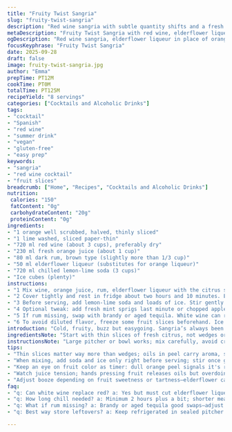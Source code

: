 ```yaml
---
title: "Fruity Twist Sangria"
slug: "fruity-twist-sangria"
description: "Red wine sangria with subtle quantity shifts and a fresh twist from elderflower liqueur replacing orange liqueur. Citrus sliced thin for aroma release, soda lemon-lime as a fizzy finish. Chill for flavor meld but watch color changes in fruit to avoid bitterness. Quick to assemble, needs balance between sweetness and acidity. Ideal for casual gatherings. Vegan, gluten-free, no nuts dairy eggs. Backup: white wine or brandy works fine if no rum on hand. Freeze fruit slices and use frozen soda to keep cold without dilution. Stir gently not to lose fizz at serving. Fruity aroma hits swiftly after chilling. Sticky sweet, bubbles lift it."
metaDescription: "Fruity Twist Sangria with red wine, elderflower liqueur swap, fresh citrus aroma, soda fizz finish. Chill flavors meld while watching fruit color shifts."
ogDescription: "Red wine sangria, elderflower liqueur in place of orange, lemon-lime soda fizz, thin citrus slices for aroma. Chill, stir gently, watch fruit color."
focusKeyphrase: "Fruity Twist Sangria"
date: 2025-09-28
draft: false
image: fruity-twist-sangria.jpg
author: "Emma"
prepTime: PT12M
cookTime: PT0M
totalTime: PT125M
recipeYield: "8 servings"
categories: ["Cocktails and Alcoholic Drinks"]
tags:
- "cocktail"
- "Spanish"
- "red wine"
- "summer drink"
- "vegan"
- "gluten-free"
- "easy prep"
keywords:
- "sangria"
- "red wine cocktail"
- "fruit slices"
breadcrumb: ["Home", "Recipes", "Cocktails and Alcoholic Drinks"]
nutrition: 
 calories: "150"
 fatContent: "0g"
 carbohydrateContent: "20g"
 proteinContent: "0g"
ingredients:
- "1 orange well scrubbed, halved, thinly sliced"
- "1 lime washed, sliced paper-thin"
- "720 ml red wine (about 3 cups), preferably dry"
- "230 ml fresh orange juice (about 1 cup)"
- "80 ml dark rum, brown type (slightly more than 1/3 cup)"
- "50 ml elderflower liqueur (substitutes for orange liqueur)"
- "720 ml chilled lemon-lime soda (3 cups)"
- "Ice cubes (plenty)"
instructions:
- "1 Mix wine, orange juice, rum, elderflower liqueur with the citrus slices in a large pitcher. Hands in for squeezing fruit slightly to release oils; don't bruise too much or juice will turn bitter."
- "2 Cover tightly and rest in fridge about two hours and 10 minutes. Enough so flavors mingle but fruit stays vibrant and fresh to the eye. Coloration signals readiness—orange peel turning dull means leave less time next attempt."
- "3 Before serving, add lemon-lime soda and loads of ice. Stir gently just once to blend without killing the sparkle. Serve immediately or soda goes flat fast."
- "4 Optional tweak: add fresh mint sprigs last minute or chopped apple for crunch and complexity."
- "5 If rum missing, swap with brandy or aged tequila. White wine can replace red, but reduce elderflower by half or sweetness jumps."
- "6 To avoid diluted flavor, freeze some fruit slices beforehand. Ice can water down fast, so frozen fruit helps keep it cold but stronger."
introduction: "Cold, fruity, buzz but easygoing. Sangria’s always been a mistake-maker for me — too sweet or flat, fruit sinking like dead weight. Learned time in fridge changes everything. Citrus oils pop if you slice thin enough without soggy bits. Rhum helps warmth carry through despite chill. Soda brings that fizz I need or else heavy. This version swaps orange liqueur for elderflower. Light, floral, almost herbal note lifts the depth. Music’s playing, glasses clink. The scent of lime and orange oils sharp. Watch the clock, but mostly watch the colors — fruit darkens, juice dulls when flavor fades. Trust those signs more than rules. Some batches, a splash more rum pushes it from good to edgy. A dash less soda lets it finish smooth. Never skip the ice; warm sangria is just sad wine. First sip always says what I miss or need next time."
ingredientsNote: "Start with thin slices of fresh citrus, not wedges or chunks. Oils in peel are crucial—slice across to maximize aroma without bitterness. Orange juice needs to be fresh or it throws off balance. Dark rum is my go-to but brandy or tequila also kick it differently if you’re adventurous. Replaced orange liqueur with elderflower for a floral twist, but Grand Marnier or triple sec works if you’re stuck. Soda lemon-lime provides fizz and brightness but use chilled to keep drink sharp longer. Glaçons or ice cubes essential: they “slow cook” the punch and keep soda bubbly. Fruit can be frozen ahead and added last minute for texture. Small swaps, like different citrus fruits or adding berries, change this wildly fast once you get base down. Keep sugar in mind—it comes mainly from juice and liqueur, so adjust if your citrus is extra sweet or tart. Skip nuts, dairy, eggs; vegan friendly always."
instructionsNote: "Large pitcher or bowl works; mix carefully, avoid crushing fruit too hard to prevent bitterness and juice overload. Using your hands to press slices lightly releases essential oils but don’t mash. Large surface area helps flavor disperse faster. Chill 2 hours plus 10-15 minutes; any less and flavors feel disjointed, longer and peel gets bitter-looking and stronger but can overpower. Before serving, soda and ice go in last to keep fizz; stir once, slowly, no shaking. Taste before serving—might need slight adjustments to sweetness or booze punch depending on your fruit. Keep an eye on color changes and texture of fruit. Mint or chopped apple or other fresh herbs add intrigue if you want a twist but don’t overpower classic. If in rush just 1 hour rest still ok with thin slicing and fresh ingredients. Don’t pre-add ice or soda or it dulls fast. Drink cold, fizz sharp, fruit aromatic, hint of warmth."
tips:
- "Thin slices matter way more than wedges; oils in peel carry aroma, slice across citrus to avoid bitter peel oils leaking. Use hands lightly to bruise slices, releasing flavor but not breaking juice sacs or it goes bitter fast. Chill 2 hours plus; less means fruit stays fresh but flavors won’t meld time enough, longer can dull juice and turn fruit dark—watch colors closely. Frozen fruit slices keep cold without diluting, perfect when ice melts too fast but maintain that crisp fizz with chilled soda."
- "When mixing, add soda and ice only right before serving; stir once gently to avoid killing fizz that brightens drink. Soda helps balance sweetness but too much fizz kills flavor punch. If no rum, aged tequila or brandy work; reduce elderflower liqueur half when switching to white wine instead of red or sweetness spikes. Orange juice must be fresh or balance shifts off quick—packaged juices make drink dull fast, skipping freshness."
- "Keep an eye on fruit color as timer: dull orange peel signals it's ready but don’t wait past this or bitter notes climb. Rhum warmth breaks chill nicely even with cold soda and lots of ice, helps aroma pop; good splash pushes from flat to lively but easy to overpower. Large pitcher preferred; surface area disperses flavors faster. Mint or chopped apple last-minute adds crunch or fresh scent but don’t overshadow citrus base."
- "Watch juice tension; hands pressing fruit releases oils but overdoing crushes sacs leading to bitterness and cloudy mix. Chill at least 2 hours for flavors to mingle, 10-15 minutes more improves integration without darkening fruit. Skip wedges or chunks unless flavor variation needed for texture. Soda lemon-lime choice matters; chilled keeps fizz sharp longer. Ice helps slow flavor warm-up but risks dilution fast without frozen fruit backup."
- "Adjust booze depending on fruit sweetness or tartness—elderflower can push sweetness, so cut liqueur down with tart fruit. Splash extra rum keeps edges but careful or drink turns aggressive. If in rush just 1 hour chill sometimes okay with very thin slicing and highest freshness. Never pre-add ice or soda; fizz dulls, texture flattens. Stirring slow and once preserves sparkle, aroma hits best after chilling so patience pays off."
faq:
- "q: Can white wine replace red? a: Yes but must cut elderflower liqueur by half or sweetness goes overboard. White lacks depth red has. Changes mouthfeel and aroma profile. Not one-to-one swap. Keep fresh citrus critical to balance shift."
- "q: How long chill needed? a: Minimum 2 hours plus a bit; shorter means flavors separate, longer risks fruit darkening and juice bitterness. Watch orange peel color to check timing. If rushed, 1 hour thin slices might pass but less mellow."
- "q: What if rum missing? a: Brandy or aged tequila good swaps—adjust sweetness and liqueur accordingly. Brandy adds warmth, tequila sharper edge. No rum means fizz and citrus carry drink more. Balance tricky but possible."
- "q: Best way store leftovers? a: Keep refrigerated in sealed pitcher or airtight container. Soda fizz lost fast—add fresh soda on serving if possible. Fruit left in drink darkens, bitterness grows with time. Consume within a day to keep freshness close to original."

---
```

